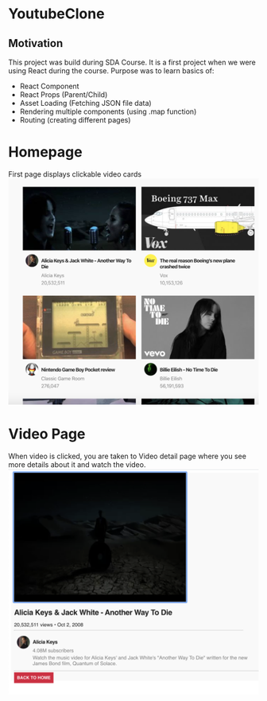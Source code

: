 # YoutubeClone 

## Motivation
This project was build during SDA Course. It is a first project when we were using React during the course.
Purpose was to learn basics of: 
- React Component
- React Props (Parent/Child)
- Asset Loading (Fetching JSON file data)
- Rendering multiple components (using .map function)
- Routing (creating different pages)

# Homepage
First page displays clickable video cards
![](Screenshot%202020-05-21%20at%2010.39.02.png)

# Video Page
When video is clicked, you are taken to Video detail page where you see more details about it and watch the video. 
![](Screenshot%202020-05-21%20at%2010.38.52.png)
